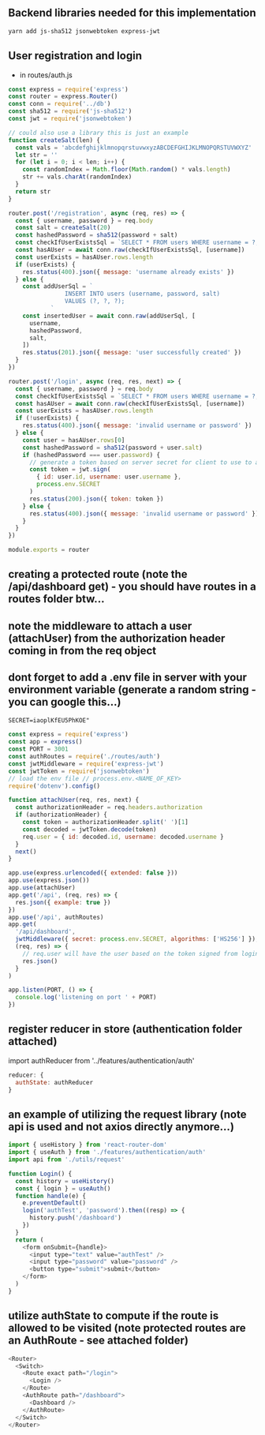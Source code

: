 ## Backend libraries needed for this implementation

```bash
yarn add js-sha512 jsonwebtoken express-jwt
```

## User registration and login

- in routes/auth.js

```js
const express = require('express')
const router = express.Router()
const conn = require('../db')
const sha512 = require('js-sha512')
const jwt = require('jsonwebtoken')

// could also use a library this is just an example
function createSalt(len) {
  const vals = 'abcdefghijklmnopqrstuvwxyzABCDEFGHIJKLMNOPQRSTUVWXYZ'
  let str = ''
  for (let i = 0; i < len; i++) {
    const randomIndex = Math.floor(Math.random() * vals.length)
    str += vals.charAt(randomIndex)
  }
  return str
}

router.post('/registration', async (req, res) => {
  const { username, password } = req.body
  const salt = createSalt(20)
  const hashedPassword = sha512(password + salt)
  const checkIfUserExistsSql = `SELECT * FROM users WHERE username = ?;`
  const hasAUser = await conn.raw(checkIfUserExistsSql, [username])
  const userExists = hasAUser.rows.length
  if (userExists) {
    res.status(400).json({ message: 'username already exists' })
  } else {
    const addUserSql = `
                INSERT INTO users (username, password, salt)
                VALUES (?, ?, ?);
            `
    const insertedUser = await conn.raw(addUserSql, [
      username,
      hashedPassword,
      salt,
    ])
    res.status(201).json({ message: 'user successfully created' })
  }
})

router.post('/login', async (req, res, next) => {
  const { username, password } = req.body
  const checkIfUserExistsSql = `SELECT * FROM users WHERE username = ?;`
  const hasAUser = await conn.raw(checkIfUserExistsSql, [username])
  const userExists = hasAUser.rows.length
  if (!userExists) {
    res.status(400).json({ message: 'invalid username or password' })
  } else {
    const user = hasAUser.rows[0]
    const hashedPassword = sha512(password + user.salt)
    if (hashedPassword === user.password) {
      // generate a token based on server secret for client to use to authenticate
      const token = jwt.sign(
        { id: user.id, username: user.username },
        process.env.SECRET
      )
      res.status(200).json({ token: token })
    } else {
      res.status(400).json({ message: 'invalid username or password' })
    }
  }
})

module.exports = router
```

## creating a protected route (note the /api/dashboard get) - you should have routes in a routes folder btw...

## note the middleware to attach a user (attachUser) from the authorization header coming in from the req object

## dont forget to add a .env file in server with your environment variable (generate a random string - you can google this...)

```txt
SECRET=iaoplKfEU5PhKOE"
```

```js
const express = require('express')
const app = express()
const PORT = 3001
const authRoutes = require('./routes/auth')
const jwtMiddleware = require('express-jwt')
const jwtToken = require('jsonwebtoken')
// load the env file // process.env.<NAME_OF_KEY>
require('dotenv').config()

function attachUser(req, res, next) {
  const authorizationHeader = req.headers.authorization
  if (authorizationHeader) {
    const token = authorizationHeader.split(' ')[1]
    const decoded = jwtToken.decode(token)
    req.user = { id: decoded.id, username: decoded.username }
  }
  next()
}

app.use(express.urlencoded({ extended: false }))
app.use(express.json())
app.use(attachUser)
app.get('/api', (req, res) => {
  res.json({ example: true })
})
app.use('/api', authRoutes)
app.get(
  '/api/dashboard',
  jwtMiddleware({ secret: process.env.SECRET, algorithms: ['HS256'] }),
  (req, res) => {
    // req.user will have the user based on the token signed from login
    res.json()
  }
)

app.listen(PORT, () => {
  console.log('listening on port ' + PORT)
})
```

## register reducer in store (authentication folder attached)

import authReducer from '../features/authentication/auth'

```js
reducer: {
  authState: authReducer
}
```

## an example of utilizing the request library (note api is used and not axios directly anymore...)

```js
import { useHistory } from 'react-router-dom'
import { useAuth } from './features/authentication/auth'
import api from './utils/request'

function Login() {
  const history = useHistory()
  const { login } = useAuth()
  function handle(e) {
    e.preventDefault()
    login('authTest', 'password').then((resp) => {
      history.push('/dashboard')
    })
  }
  return (
    <form onSubmit={handle}>
      <input type="text" value="authTest" />
      <input type="password" value="password" />
      <button type="submit">submit</button>
    </form>
  )
}
```

## utilize authState to compute if the route is allowed to be visited (note protected routes are an AuthRoute - see attached folder)

```js
<Router>
  <Switch>
    <Route exact path="/login">
      <Login />
    </Route>
    <AuthRoute path="/dashboard">
      <Dashboard />
    </AuthRoute>
  </Switch>
</Router>
```
